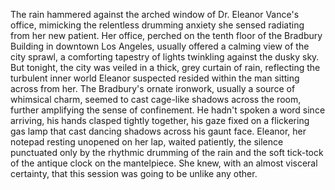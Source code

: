 The rain hammered against the arched window of Dr. Eleanor Vance's office, mimicking the relentless drumming anxiety she sensed radiating from her new patient.  Her office, perched on the tenth floor of the Bradbury Building in downtown Los Angeles, usually offered a calming view of the city sprawl, a comforting tapestry of lights twinkling against the dusky sky. But tonight, the city was veiled in a thick, grey curtain of rain, reflecting the turbulent inner world Eleanor suspected resided within the man sitting across from her. The Bradbury's ornate ironwork, usually a source of whimsical charm, seemed to cast cage-like shadows across the room, further amplifying the sense of confinement.  He hadn't spoken a word since arriving, his hands clasped tightly together, his gaze fixed on a flickering gas lamp that cast dancing shadows across his gaunt face. Eleanor, her notepad resting unopened on her lap, waited patiently, the silence punctuated only by the rhythmic drumming of the rain and the soft tick-tock of the antique clock on the mantelpiece.  She knew, with an almost visceral certainty, that this session was going to be unlike any other.
